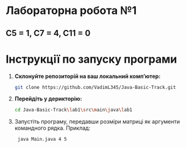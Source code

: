 # Лабораторна робота №1
## C5 = 1, C7 = 4, C11 = 0
# Інструкції по запуску програми
1. **Склонуйте репозиторій на ваш локальний комп’ютер:**
   ```bash
   git clone https://github.com/VadimL345/Java-Basic-Track.git
2. **Перейдіть у дерикторію:**
   ```bash
   cd Java-Basic-Track\lab1\src\main\java\lab1
3. Запустіть програму, передавши розміри матриці як аргументи командного рядка. Приклад:
   ```bash
    java Main.java 4 5